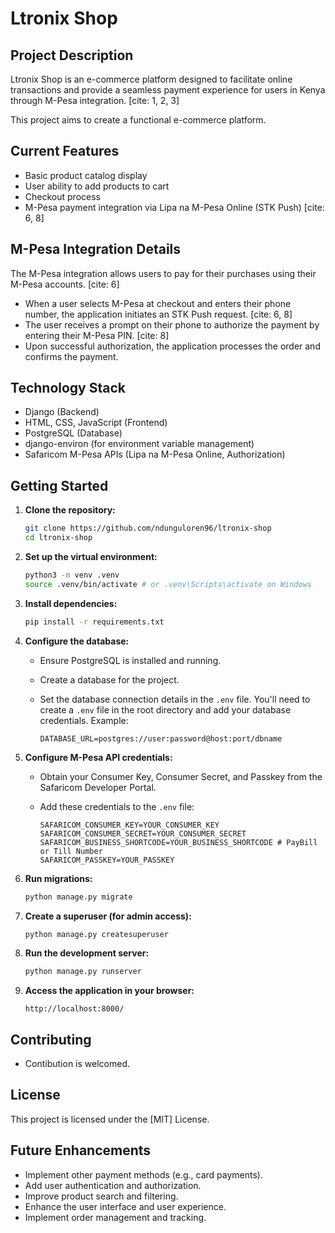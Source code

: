 #   Ltronix Shop

##   Project Description

Ltronix Shop is an e-commerce platform designed to facilitate online transactions and provide a seamless payment experience for users in Kenya through M-Pesa integration. [cite: 1, 2, 3]

This project aims to create a functional e-commerce platform.

##   Current Features

* Basic product catalog display
* User ability to add products to cart
* Checkout process
* M-Pesa payment integration via Lipa na M-Pesa Online (STK Push) [cite: 6, 8]

##   M-Pesa Integration Details

The M-Pesa integration allows users to pay for their purchases using their M-Pesa accounts. [cite: 6]

* When a user selects M-Pesa at checkout and enters their phone number, the application initiates an STK Push request. [cite: 6, 8]
* The user receives a prompt on their phone to authorize the payment by entering their M-Pesa PIN. [cite: 8]
* Upon successful authorization, the application processes the order and confirms the payment.

##   Technology Stack

* Django (Backend)
* HTML, CSS, JavaScript (Frontend)
* PostgreSQL (Database)
* django-environ (for environment variable management)
* Safaricom M-Pesa APIs (Lipa na M-Pesa Online, Authorization)

##   Getting Started

1.  **Clone the repository:**

    ```bash
    git clone https://github.com/ndunguloren96/ltronix-shop
    cd ltronix-shop
    ```

2.  **Set up the virtual environment:**

    ```bash
    python3 -m venv .venv
    source .venv/bin/activate # or .venv\Scripts\activate on Windows
    ```

3.  **Install dependencies:**

    ```bash
    pip install -r requirements.txt
    ```

4.  **Configure the database:**

    * Ensure PostgreSQL is installed and running.
    * Create a database for the project.
    * Set the database connection details in the `.env` file. You'll need to create a `.env` file in the root directory and add your database credentials. Example:

        ```
        DATABASE_URL=postgres://user:password@host:port/dbname
        ```

5.  **Configure M-Pesa API credentials:**

    * Obtain your Consumer Key, Consumer Secret, and Passkey from the Safaricom Developer Portal.
    * Add these credentials to the `.env` file:

        ```
        SAFARICOM_CONSUMER_KEY=YOUR_CONSUMER_KEY
        SAFARICOM_CONSUMER_SECRET=YOUR_CONSUMER_SECRET
        SAFARICOM_BUSINESS_SHORTCODE=YOUR_BUSINESS_SHORTCODE # PayBill or Till Number
        SAFARICOM_PASSKEY=YOUR_PASSKEY
        ```

6.  **Run migrations:**

    ```bash
    python manage.py migrate
    ```

7.  **Create a superuser (for admin access):**

    ```bash
    python manage.py createsuperuser
    ```

8.  **Run the development server:**

    ```bash
    python manage.py runserver
    ```

9.  **Access the application in your browser:**

    ```
    http://localhost:8000/
    ```


##   Contributing

* Contibution is welcomed. 

##   License

This project is licensed under the [MIT] License.

##   Future Enhancements

* Implement other payment methods (e.g., card payments).
* Add user authentication and authorization.
* Improve product search and filtering.
* Enhance the user interface and user experience.
* Implement order management and tracking.
